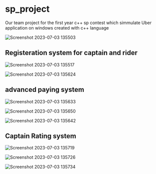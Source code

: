 # sp_project

Our team project for the first year c++ sp contest which simmulate Uber application on windows
created with c++ language 

![Screenshot 2023-07-03 135503](https://github.com/makaty95/sp_project/assets/81934834/6b0fd8a1-4522-4bf0-87a2-9720a6a5e1ca)

## Registeration system for captain and rider
![Screenshot 2023-07-03 135517](https://github.com/makaty95/sp_project/assets/81934834/26834a8f-1abf-4cd2-a5cb-25827e988257)


![Screenshot 2023-07-03 135624](https://github.com/makaty95/sp_project/assets/81934834/3b58860e-30c1-4354-bef5-97eb65bb9744)


## advanced paying system
![Screenshot 2023-07-03 135633](https://github.com/makaty95/sp_project/assets/81934834/4a0a4c35-ba3c-4aa0-b0d1-7c4d6fa7faa5)


![Screenshot 2023-07-03 135650](https://github.com/makaty95/sp_project/assets/81934834/44e2725c-d8fb-48f2-b36f-2e53b0812938)

![Screenshot 2023-07-03 135642](https://github.com/makaty95/sp_project/assets/81934834/7e3a7481-9bc1-4d20-b2d8-124bea5efef9)

## Captain Rating system
![Screenshot 2023-07-03 135719](https://github.com/makaty95/sp_project/assets/81934834/8ef0bd7f-f2f7-4b88-a3de-66887dcc3ed8)

![Screenshot 2023-07-03 135726](https://github.com/makaty95/sp_project/assets/81934834/0ed840c7-3b4c-47ab-b8a7-fc8c6062bde6)

![Screenshot 2023-07-03 135734](https://github.com/makaty95/sp_project/assets/81934834/005abe98-2fac-4510-b1ce-14f5221c38c2)

